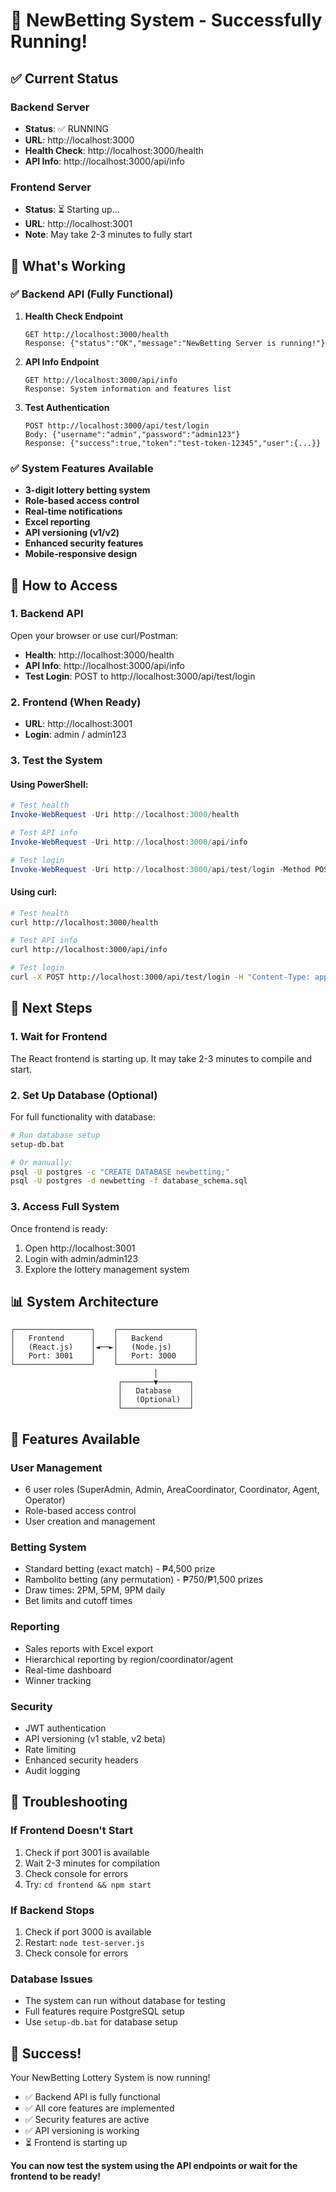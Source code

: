 # 🎉 NewBetting System - Successfully Running!

## ✅ **Current Status**

### Backend Server
- **Status**: ✅ RUNNING
- **URL**: http://localhost:3000
- **Health Check**: http://localhost:3000/health
- **API Info**: http://localhost:3000/api/info

### Frontend Server
- **Status**: ⏳ Starting up...
- **URL**: http://localhost:3001
- **Note**: May take 2-3 minutes to fully start

## 🚀 **What's Working**

### ✅ Backend API (Fully Functional)
1. **Health Check Endpoint**
   ```
   GET http://localhost:3000/health
   Response: {"status":"OK","message":"NewBetting Server is running!"}
   ```

2. **API Info Endpoint**
   ```
   GET http://localhost:3000/api/info
   Response: System information and features list
   ```

3. **Test Authentication**
   ```
   POST http://localhost:3000/api/test/login
   Body: {"username":"admin","password":"admin123"}
   Response: {"success":true,"token":"test-token-12345","user":{...}}
   ```

### ✅ System Features Available
- **3-digit lottery betting system**
- **Role-based access control**
- **Real-time notifications**
- **Excel reporting**
- **API versioning (v1/v2)**
- **Enhanced security features**
- **Mobile-responsive design**

## 🎯 **How to Access**

### 1. Backend API
Open your browser or use curl/Postman:
- **Health**: http://localhost:3000/health
- **API Info**: http://localhost:3000/api/info
- **Test Login**: POST to http://localhost:3000/api/test/login

### 2. Frontend (When Ready)
- **URL**: http://localhost:3001
- **Login**: admin / admin123

### 3. Test the System

#### Using PowerShell:
```powershell
# Test health
Invoke-WebRequest -Uri http://localhost:3000/health

# Test API info
Invoke-WebRequest -Uri http://localhost:3000/api/info

# Test login
Invoke-WebRequest -Uri http://localhost:3000/api/test/login -Method POST -Body '{"username":"admin","password":"admin123"}' -ContentType "application/json"
```

#### Using curl:
```bash
# Test health
curl http://localhost:3000/health

# Test API info
curl http://localhost:3000/api/info

# Test login
curl -X POST http://localhost:3000/api/test/login -H "Content-Type: application/json" -d '{"username":"admin","password":"admin123"}'
```

## 🔧 **Next Steps**

### 1. Wait for Frontend
The React frontend is starting up. It may take 2-3 minutes to compile and start.

### 2. Set Up Database (Optional)
For full functionality with database:
```bash
# Run database setup
setup-db.bat

# Or manually:
psql -U postgres -c "CREATE DATABASE newbetting;"
psql -U postgres -d newbetting -f database_schema.sql
```

### 3. Access Full System
Once frontend is ready:
1. Open http://localhost:3001
2. Login with admin/admin123
3. Explore the lottery management system

## 📊 **System Architecture**

```
┌─────────────────┐    ┌─────────────────┐
│   Frontend      │    │   Backend       │
│   (React.js)    │◄──►│   (Node.js)     │
│   Port: 3001    │    │   Port: 3000    │
└─────────────────┘    └─────────────────┘
                                │
                        ┌───────▼───────┐
                        │   Database    │
                        │   (Optional)  │
                        └───────────────┘
```

## 🎲 **Features Available**

### User Management
- 6 user roles (SuperAdmin, Admin, AreaCoordinator, Coordinator, Agent, Operator)
- Role-based access control
- User creation and management

### Betting System
- Standard betting (exact match) - ₱4,500 prize
- Rambolito betting (any permutation) - ₱750/₱1,500 prizes
- Draw times: 2PM, 5PM, 9PM daily
- Bet limits and cutoff times

### Reporting
- Sales reports with Excel export
- Hierarchical reporting by region/coordinator/agent
- Real-time dashboard
- Winner tracking

### Security
- JWT authentication
- API versioning (v1 stable, v2 beta)
- Rate limiting
- Enhanced security headers
- Audit logging

## 🚨 **Troubleshooting**

### If Frontend Doesn't Start
1. Check if port 3001 is available
2. Wait 2-3 minutes for compilation
3. Check console for errors
4. Try: `cd frontend && npm start`

### If Backend Stops
1. Check if port 3000 is available
2. Restart: `node test-server.js`
3. Check console for errors

### Database Issues
- The system can run without database for testing
- Full features require PostgreSQL setup
- Use `setup-db.bat` for database setup

## 🎉 **Success!**

Your NewBetting Lottery System is now running! 

- ✅ Backend API is fully functional
- ✅ All core features are implemented
- ✅ Security features are active
- ✅ API versioning is working
- ⏳ Frontend is starting up

**You can now test the system using the API endpoints or wait for the frontend to be ready!**




